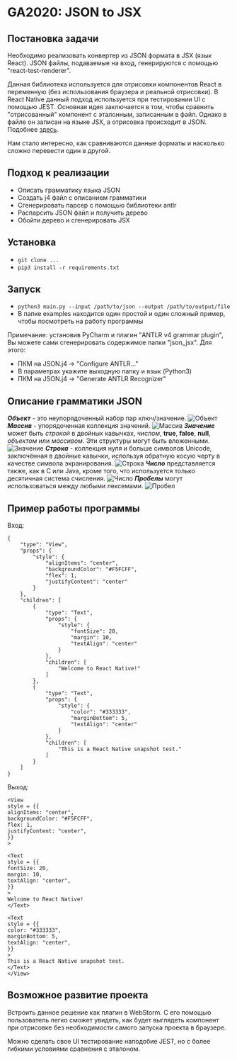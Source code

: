 # GA2020: JSON to JSX

## Постановка задачи

Необходимо реализовать конвертер из JSON формата в JSX (язык React). JSON файлы, подаваемые на вход, генерируются с помощью 
"react-test-renderer". 

Данная библиотека используется для отрисовки компонентов React в переменную (без использования 
браузера и реальной отрисовки). В React Native данный подход используется при тестировании UI с помощью JEST. 
Основная идея заключается в том, чтобы сравнить "отрисованный" компонент с эталонным, записанным в файл. 
Однако в файле он записан на языке JSX, а отрисовка происходит в JSON. Подобнее 
[здесь](https://jestjs.io/docs/ru/tutorial-react-native).

Нам стало интересно, как сравниваются данные форматы и насколько сложно перевести один в другой.

## Подход к реализации

- Описать грамматику языка JSON
- Создать j4 файл с описанием грамматики
- Сгенерировать парсер с помощью библиотеки antlr
- Распарсить JSON файл и получить дерево
- Обойти дерево и сгенерировать JSX

## Установка

- `git clone ...`
- `pip3 install -r requirements.txt`

## Запуск

- `python3 main.py --input /path/to/json --output /path/to/output/file`
- В папке examples находится один простой и один сложный пример, чтобы посмотреть на работу программы

Примечание: установив PyСharm и плагин "ANTLR v4 grammar plugin", Вы можете сами сгенерировать содержимое папки "json_jsx".
Для этого:
- ПКМ на JSON.j4 -> "Configure ANTLR..."
- В параметрах укажите выходную папку и язык (Python3)
- ПКМ на JSON.j4 -> "Generate ANTLR Recognizer"

## Описание грамматики JSON
***Объект*** - это неупорядоченный набор пар ключ/значение.
![Объект](json_diagrams/object.png "Объект")
***Массив*** - упорядоченная коллекция значений.
![Массив](json_diagrams/array.png "Массив")
***Значение*** может быть *строкой* в двойных кавычках, *числом*, **true**, **false**, **null**, *объектом* или *массивом*. 
Эти структуры могут быть вложенными.
![Значение](json_diagrams/value.png "Значение")
***Строка*** - коллекция нуля и больше символов Unicode, заключённая в двойные кавычки, используя обратную косую черту в качестве символа экранирования.
![Строка](json_diagrams/string.png "Строка")
***Число*** представляется также, как в C или Java, кроме того, что используется только десятичная система счисления.
![Число](json_diagrams/number.png "Число")
***Пробелы*** могут использоваться между любыми лексемами.
![Пробел](json_diagrams/whitespace.png "Пробел")

## Пример работы программы

Вход: 
>
    {
        "type": "View",
        "props": {
            "style": {
                "alignItems": "center",
                "backgroundColor": "#F5FCFF",
                "flex": 1,
                "justifyContent": "center"
            }
        },
        "children": [
            {
                "type": "Text",
                "props": {
                    "style": {
                        "fontSize": 20,
                        "margin": 10,
                        "textAlign": "center"
                    }
                },
                "children": [
                    "Welcome to React Native!"
                ]
            },
            {
                "type": "Text",
                "props": {
                    "style": {
                        "color": "#333333",
                        "marginBottom": 5,
                        "textAlign": "center"
                    }
                },
                "children": [
                    "This is a React Native snapshot test."
                ]
            }
        ]
    }
    
Выход:

>
    <View
    style = {{
    alignItems: "center",
    backgroundColor: "#F5FCFF",
    flex: 1,
    justifyContent: "center",
    }}
    >
    
    <Text
    style = {{
    fontSize: 20,
    margin: 10,
    textAlign: "center",
    }}
    >
    Welcome to React Native!
    </Text>
    
    <Text
    style = {{
    color: "#333333",
    marginBottom: 5,
    textAlign: "center",
    }}
    >
    This is a React Native snapshot test.
    </Text>
    </View>

## Возможное развитие проекта

Встроить данное решение как плагин в WebStorm. С его помощью пользователь легко сможет увидеть, как будет выглядеть
компонент при отрисовке без необходимости самого запуска проекта в браузере.

Можно сделать свое UI тестирование наподобие JEST, но с более гибкими условиями сравнения с эталоном.
 